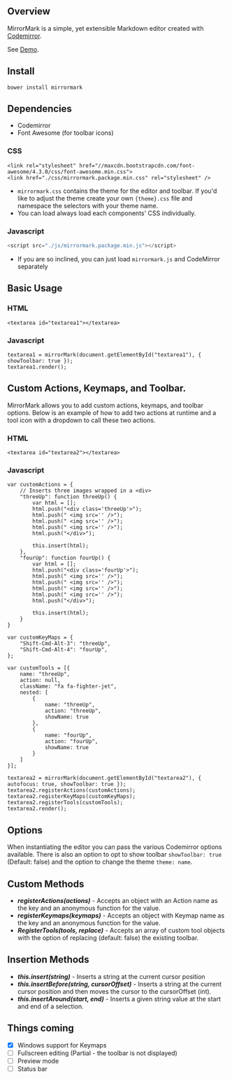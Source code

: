 ## Overview

MirrorMark is a simple, yet extensible Markdown editor created with [Codemirror](http://www.codemirror.net).

See [Demo](http://musicbed.github.io/MirrorMark/).

## Install

```
bower install mirrormark
```

## Dependencies
* Codemirror
* Font Awesome (for toolbar icons)

### CSS

```
<link rel="stylesheet" href="//maxcdn.bootstrapcdn.com/font-awesome/4.3.0/css/font-awesome.min.css">
<link href="./css/mirrormark.package.min.css" rel="stylesheet" />
```
* `mirrormark.css` contains the theme for the editor and toolbar. If you'd like to adjust the theme create your own `{theme}.css` file and namespace the selectors with your theme name.
* You can load always load each components' CSS individually.

### Javascript

```javascript
<script src="./js/mirrormark.package.min.js"></script>
```
* If you are so inclined, you can just load `mirrormark.js` and CodeMirror separately

## Basic Usage
### HTML
```
<textarea id="textarea1"></textarea>
```

### Javascript
```
textarea1 = mirrorMark(document.getElementById("textarea1"), { showToolbar: true });
textarea1.render();
```

## Custom Actions, Keymaps, and Toolbar.
MirrorMark allows you to add custom actions, keymaps, and toolbar options. Below is an example of how to add two actions at runtime and a tool icon with a dropdown to call these two actions.

### HTML
```
<textarea id="textarea2"></textarea>
```

### Javascript
```
var customActions = {
	// Inserts three images wrapped in a <div>
	"threeUp": function threeUp() {
		var html = [];
		html.push("<div class='threeUp'>");
		html.push("	<img src='' />");
		html.push("	<img src='' />");
		html.push("	<img src='' />");
		html.push("</div>");

		this.insert(html);
	},
	"fourUp": function fourUp() {
		var html = [];
		html.push("<div class='fourUp'>");
		html.push("	<img src='' />");
		html.push("	<img src='' />");
		html.push("	<img src='' />");
		html.push("	<img src='' />");
		html.push("</div>");

		this.insert(html);
	}
}

var customKeyMaps = {
	"Shift-Cmd-Alt-3": "threeUp",
	"Shift-Cmd-Alt-4": "fourUp",
};

var customTools = [{
	name: "threeUp",
	action: null,
	className: "fa fa-fighter-jet",
	nested: [
	    {
    		name: "threeUp",
    		action: "threeUp",
    		showName: true
    	},
    	{
    		name: "fourUp",
    		action: "fourUp",
    		showName: true
    	}
	]
}];

textarea2 = mirrorMark(document.getElementById("textarea2"), { autofocus: true, showToolbar: true });
textarea2.registerActions(customActions);
textarea2.registerKeyMaps(customKeyMaps);
textarea2.registerTools(customTools);
textarea2.render();
```

## Options
When instantiating the editor you can pass the various Codemirror options available. There is also an option to opt to show toolbar ``` showToolbar: true ``` (Default: false) and the option to change the theme ``` theme: name ```.

## Custom Methods
* ***registerActions(actions)*** - Accepts an object with an Action name as the key and an anonymous function for the value.
* ***registerKeymaps(keymaps)*** - Accepts an object with Keymap name as the key and an anonymous function for the value.
* ***RegisterTools(tools, replace)*** - Accepts an array of custom tool objects with the option of replacing (default: false) the existing toolbar.

## Insertion Methods
* ***this.insert(string)*** - Inserts a string at the current cursor position
* ***this.insertBefore(string, cursorOffset)*** - Inserts a string at the current cursor position and then moves the cursor to the cursorOffset (int).
* ***this.insertAround(start, end)*** - Inserts a given string value at the start and end of a selection.

## Things coming
- [x] Windows support for Keymaps
- [ ] Fullscreen editing (Partial - the toolbar is not displayed)
- [ ] Preview mode
- [ ] Status bar
